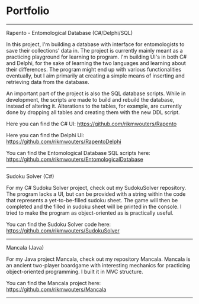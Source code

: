 # Portfolio

-------------------------------------------------------------------------------------------------------------

Rapento - Entomological Database (C#/Delphi/SQL)

In this project, I'm building a database with interface for entomologists to save their collections' data in. The project is currently mainly meant as a practicing playground for learning to program. I'm building UI's in both C# and Delphi, for the sake of learning the two languages and learning about their differences. The program might end up with various functionalities eventually, but I aim primarily at creating a simple means of inserting and retrieving data from the database.

An important part of the project is also the SQL database scripts. While in development, the scripts are made to build and rebuild the database, instead of altering it. Alterations to the tables, for example, are currently done by dropping all tables and creating them with the new DDL script.

Here you can find the C# UI: https://github.com/rikmwouters/Rapento

Here you can find the Delphi UI: https://github.com/rikmwouters/RapentoDelphi

You can find the Entomological Database SQL scripts here: https://github.com/rikmwouters/EntomologicalDatabase

--------------------------------------------------------------------------------------------------------------

Sudoku Solver (C#)

For my C# Sudoku Solver project, check out my SudokuSolver repository. The program lacks a UI, but can be provided with a string within the code that represents a yet-to-be-filled sudoku sheet. The game will then be completed and the filled in sudoku sheet will be printed in the console. I tried to make the program as object-oriented as is practically useful.

You can find the Sudoku Solver code here: https://github.com/rikmwouters/SudokuSolver

--------------------------------------------------------------------------------------------------------------

Mancala (Java)

For my Java project Mancala, check out my repository Mancala. Mancala is an ancient two-player boardgame with interesting mechanics for practicing object-oriented programming. I built it in MVC structure.

You can find the Mancala project here: https://github.com/rikmwouters/Mancala

--------------------------------------------------------------------------------------------------------------
